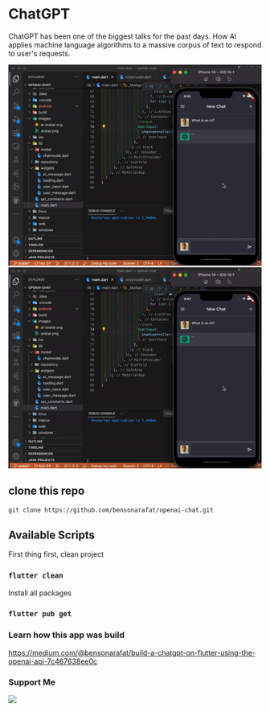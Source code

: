# ChatGPT 

ChatGPT has been one of the biggest talks for the past days.
How Al applies machine language algorithms to a massive corpus of text to respond to user's requests.

![ScreenShot](/recording/record1.gif)
![ScreenShot](/recording/record1.gif)

## clone this repo

```
git clone https://github.com/bensonarafat/openai-chat.git
```

## Available Scripts

First thing first, clean project 
### `flutter clean` 

Install all packages
### `flutter pub get`

### Learn how this app was build 
https://medium.com/@bensonarafat/build-a-chatgpt-on-flutter-using-the-openai-api-7c467638ee0c
### Support Me

<a href="https://www.buymeacoffee.com/bensonarafat"><img src="https://cdn.buymeacoffee.com/buttons/v2/default-yellow.png" width="200" /></a>
